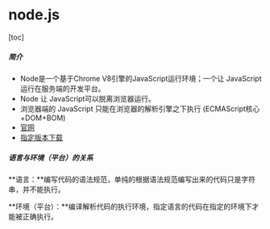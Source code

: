 # node.js



[toc]



##### 简介

-  Node是一个基于Chrome V8引擎的JavaScript运行环境；一个让 JavaScript 运行在服务端的开发平台。 
- Node 让 JavaScript可以脱离浏览器运行。
- 浏览器端的 JavaScript 只能在浏览器的解析引擎之下执行 (ECMAScript核心+DOM+BOM)
- [官网](http://nodejs.cn/)
- [指定版本下载](https://nodejs.org/download/release/v10.17.0/)



##### 语言与环境（平台）的关系

**语言：**编写代码的语法规范，单纯的根据语法规范编写出来的代码只是字符串，并不能执行。

**环境（平台）：**编译解析代码的执行环境，指定语言的代码在指定的环境下才能被正确执行。